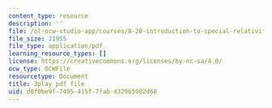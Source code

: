 ```yaml
---
content_type: resource
description: ''
file: /ol-ocw-studio-app/courses/8-20-introduction-to-special-relativity-january-iap-2021/d8f0be9f7495415f7fab4329b5982d68_24iPsnbS6_0.pdf
file_size: 21955
file_type: application/pdf
learning_resource_types: []
license: https://creativecommons.org/licenses/by-nc-sa/4.0/
ocw_type: OCWFile
resourcetype: Document
title: 3play pdf file
uid: d8f0be9f-7495-415f-7fab-4329b5982d68
---
```

